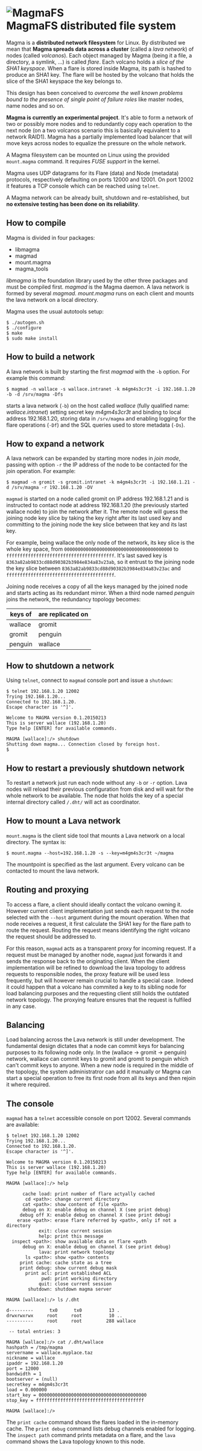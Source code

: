 ![MagmaFS](logo.png)          
MagmaFS distributed file system
========================================================================

Magma is a **distributed network filesystem** for Linux. By distributed we mean that 
**Magma spreads data across a cluster** (called a *lava network*) of nodes (called *volcanos*).
Each object managed by Magma (being it a file, a directory, a symlink, ...) is called *flare*.
Each volcano holds a *slice of the SHA1 keyspace*. When a flare is stored inside Magma, its 
path is hashed to produce an SHA1 key. The flare will be hosted by the volcano that holds 
the slice of the SHA1 keyspace the key belongs to.

This design has been conceived to *overcome the well known problems bound to the presence of
single point of failure roles* like master nodes, name nodes and so on.

**Magma is currently an experimental project**. It's able to form a network of two or possibly
more nodes and to redundantly copy each operation to the next node (on a two volcanos scenario
this is basically equivalent to a network RAID1). Magma has a partially implemented load
balancer that will move keys across nodes to equalize the pressure on the whole network.

A Magma filesystem can be mounted on Linux using the provided `mount.magma` command. It requires
*FUSE support* in the kernel.

Magma uses UDP datagrams for its Flare (data) and Node (metadata) protocols, respectively defaulting
on ports 12000 and 12001. On port 12002 it features a TCP console which can be reached using `telnet`.

A Magma network can be already built, shutdown and re-established, but **no extensive testing has
been done on its reliability**.

## How to compile

Magma is divided in four packages:

 * libmagma
 * magmad
 * mount.magma
 * magma_tools
 
*libmagma* is the foundation library used by the other three packages and must be compiled first.
*magmad* is the Magma daemon. A lava network is formed by several *magmad*. *mount.magma* runs on each client and mounts the lava network on a local directory. 

Magma uses the usual autotools setup:

    $ ./autogen.sh
    $ ./configure
    $ make
    $ sudo make install

## How to build a network

A lava network is built by starting the first *magmad* with the `-b` option. For example this command:

    $ magmad -n wallace -s wallace.intranet -k m4gm4s3cr3t -i 192.168.1.20 -b -d /srv/magma -Dfs

starts a lava network (`-b`) on the host called *wallace* (fully qualified name: *wallace.intranet*) setting secret key *m4gm4s3cr3t* and binding to local address 192.168.1.20, storing data in `/srv/magma` and enabling logging for the flare operations (`-Df`) and the SQL queries used to store metadata (`-Ds`).

## How to expand a network

A lava network can be expanded by starting more nodes in *join mode*, passing with option `-r` the IP address of the node to be contacted for the join operation. For example:

    $ magmad -n gromit -s gromit.intranet -k m4gm4s3cr3t -i 192.168.1.21 -d /srv/magma -r 192.168.1.20 -DV

`magmad` is started on a node called gromit on IP address 192.168.1.21 and is instructed to contact node at address 192.168.1.20 (the previously started wallace node) to join the network after it. The remote node will guess the joining node key slice by taking the key right after its last used key and committing to the joining node the key slice between that key and its last key. 

For example, being wallace the only node of the network, its key slice is the whole key space, from `0000000000000000000000000000000000000000` to `ffffffffffffffffffffffffffffffffffffffff`. It's last saved key is `8363a82ab9833cd88d90382b3984e834a83v23ab`, so it entrust to the joining node the key slice between `8363a82ab9833cd88d90382b3984e834a83v23ac` and `ffffffffffffffffffffffffffffffffffffffff`.

Joining node receives a copy of all the keys managed by the joined node and starts acting as its redundant mirror. When a third node named *penguin* joins the network, the redundancy topology becomes:

| keys of  | are replicated on |
| -------- | ------------------|
| wallace  | gromit            |
| gromit   | penguin           |
| penguin  | wallace           |

## How to shutdown a network

Using `telnet`, connect to `magmad` console port and issue a `shutdown`:

    $ telnet 192.168.1.20 12002
    Trying 192.168.1.20...
    Connected to 192.168.1.20.
    Escape character is '^]'.

    Welcome to MAGMA version 0.1.20150213
    This is server wallace (192.168.1.20)
    Type help [ENTER] for available commands.

    MAGMA [wallace]:/> shutdown
    Shutting down magma... Connection closed by foreign host.
    $

## How to restart a previously shutdown network

To restart a network just run each node without any `-b` or `-r` option. Lava nodes will reload their previous configuration from disk and will wait for the whole network to be available. The node that holds the key of a special internal directory called `/.dht/` will act as coordinator.

## How to mount a Lava network

`mount.magma` is the client side tool that mounts a Lava network on a local directory. The syntax is:

    $ mount.magma --host=192.168.1.20 -s --key=m4gm4s3cr3t ~/magma

The mountpoint is specified as the last argument. Every volcano can be contacted to mount the lava network.

## Routing and proxying

To access a flare, a client should ideally contact the volcano owning it. However current client implementation just sends each request to the node selected with the `--host` argument during the mount operation. When that node receives a request, it first calculate the SHA1 key for the flare path to route the request. Routing the request means identifying the right volcano the request should be addressed to.

For this reason, `magmad` acts as a transparent proxy for incoming request. If a request must be managed by another node, `magmad` just forwards it and sends the response back to the originating client. When the client implementation will be refined to download the lava topology to address requests to responsible nodes, the proxy feature will be used less frequently, but will however remain crucial to handle a special case. Indeed it could happen that a volcano has commited a key to its sibling node for load balancing purposes and the requesting client still holds the outdated network topology. The proxying feature ensures that the request is fulfiled in any case.

## Balancing

Load balancing across the Lava network is still under development. The fundamental design dictates that a node can commit keys for balancing purposes to its following node only. In the (wallace -> gromit -> penguin) network, wallace can commit keys to gromit and gromit to penguin which can't commit keys to anyone. When a new node is required in the middle of the topology, the system administratror can add it manually or Magma can start a special operation to free its first node from all its keys and then rejoin it where required.

## The console

`magmad` has a `telnet` accessible console on port 12002. Several commands are available:

    $ telnet 192.168.1.20 12002
    Trying 192.168.1.20...
    Connected to 192.168.1.20.
    Escape character is '^]'.

    Welcome to MAGMA version 0.1.20150213
    This is server wallace (192.168.1.20)
    Type help [ENTER] for available commands.

    MAGMA [wallace]:/> help

          cache load: print number of flare actyally cached
           cd <path>: change current directory
          cat <path>: show content of file <path>
          debug on X: enable debug on channel X (see print debug)
         debug off X: enable debug on channel X (see print debug)
        erase <path>: erase flare referred by <path>, only if not a directory
                exit: close current session
                help: print this message
      inspect <path>: show available data on flare <path
          debug on X: enable debug on channel X (see print debug)
                lava: print network topology
           ls <path>: show <path> contents
         print cache: cache state as a tree
         print debug: show current debug mask
           print acl: print established ACL
                 pwd: print working directory
                quit: close current session
            shutdown: shutdown magma server

    MAGMA [wallace]:/> ls /.dht
    
    d---------      tx0      tx0          13 .
    drwxrwxrwx     root     root          10 ..
    ----------     root     root         288 wallace
 
     -- total entries: 3
 
    MAGMA [wallace]:/> cat /.dht/wallace
    hashpath = /tmp/magma
    servername = wallace.myplace.taz
    nickname = wallace
    ipaddr = 192.168.1.20
    port = 12000
    bandwidth = 1
    bootserver = (null)
    secretkey = m4gm4s3cr3t
    load = 0.000000
    start_key = 0000000000000000000000000000000000000000
    stop_key = ffffffffffffffffffffffffffffffffffffffff
 
    MAGMA [wallace]:/>

The `print cache` command shows the flares loaded in the in-memory cache. The `print debug` command lists debug channels enabled for logging. The `inspect path` command prints metadata on a flare, and the `lava` command shows the Lava topology known to this node.
